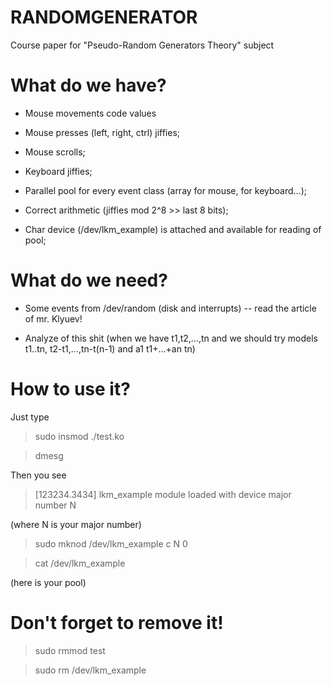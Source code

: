 # RANDOMGENERATOR
Course paper for "Pseudo-Random Generators Theory" subject

# What do we have?

* Mouse movements code values

* Mouse presses (left, right, ctrl) jiffies;

* Mouse scrolls;

* Keyboard jiffies;

* Parallel pool for every event class (array for mouse, for keyboard...);

* Correct arithmetic (jiffies mod 2^8 >> last 8 bits);

* Char device (/dev/lkm_example) is attached and available for reading of pool;

# What do we need?

* Some events from /dev/random (disk and interrupts) -- read the article of mr. Klyuev!

* Analyze of this shit (when we have t1,t2,...,tn and we should try models  t1..tn, t2-t1,...,tn-t(n-1) and a1 t1+...+an tn)

# How to use it?

Just type 
> sudo insmod ./test.ko

> dmesg

Then you see 

> [123234.3434] lkm_example module loaded with device major number N

(where N is your major number)
 
> sudo mknod /dev/lkm_example c N 0
 
> cat /dev/lkm_example

(here is your pool)

# Don't forget to remove it!
> sudo rmmod test

> sudo rm /dev/lkm_example

